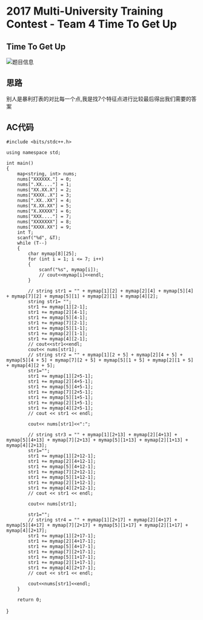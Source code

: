 # 2017 Multi-University Training Contest - Team 4 Time To Get Up

## Time To Get Up

![题目信息](https://copie.cn/usr/uploads/2017/08/2309516236.png)

## 思路

别人是暴利打表的对比每一个点,我是找7个特征点进行比较最后得出我们需要的答案

## AC代码

    #include <bits/stdc++.h>

    using namespace std;

    int main()
    {
        map<string, int> nums;
        nums["XXXXXX."] = 0;
        nums[".XX...."] = 1;
        nums["XX.XX.X"] = 2;
        nums["XXXX..X"] = 3;
        nums[".XX..XX"] = 4;
        nums["X.XX.XX"] = 5;
        nums["X.XXXXX"] = 6;
        nums["XXX...."] = 7;
        nums["XXXXXXX"] = 8;
        nums["XXXX.XX"] = 9;
        int T;
        scanf("%d", &T);
        while (T--)
        {
            char mymap[8][25];
            for (int i = 1; i <= 7; i++)
            {
                scanf("%s", mymap[i]);
                // cout<<mymap[i]<<endl;
            }

            // string str1 = "" + mymap[1][2] + mymap[2][4] + mymap[5][4] + mymap[7][2] + mymap[5][1] + mymap[2][1] + mymap[4][2];
            string str1= "";
            str1 += mymap[1][2-1];
            str1 += mymap[2][4-1];
            str1 += mymap[5][4-1];
            str1 += mymap[7][2-1];
            str1 += mymap[5][1-1];
            str1 += mymap[2][1-1];
            str1 += mymap[4][2-1];
            // cout<<str1<<endl;
            cout<< nums[str1];
            // string str2 = "" + mymap[1][2 + 5] + mymap[2][4 + 5] + mymap[5][4 + 5] + mymap[7][2 + 5] + mymap[5][1 + 5] + mymap[2][1 + 5] + mymap[4][2 + 5];
            str1="";
            str1 += mymap[1][2+5-1];
            str1 += mymap[2][4+5-1];
            str1 += mymap[5][4+5-1];
            str1 += mymap[7][2+5-1];
            str1 += mymap[5][1+5-1];
            str1 += mymap[2][1+5-1];
            str1 += mymap[4][2+5-1];
            // cout << str1 << endl;

            cout<< nums[str1]<<":";

            // string str3 = "" + mymap[1][2+13] + mymap[2][4+13] + mymap[5][4+13] + mymap[7][2+13] + mymap[5][1+13] + mymap[2][1+13] + mymap[4][2+13];
            str1="";
            str1 += mymap[1][2+12-1];
            str1 += mymap[2][4+12-1];
            str1 += mymap[5][4+12-1];
            str1 += mymap[7][2+12-1];
            str1 += mymap[5][1+12-1];
            str1 += mymap[2][1+12-1];
            str1 += mymap[4][2+12-1];
            // cout << str1 << endl;

            cout<< nums[str1];

            str1="";
            // string str4 = "" + mymap[1][2+17] + mymap[2][4+17] + mymap[5][4+17] + mymap[7][2+17] + mymap[5][1+17] + mymap[2][1+17] + mymap[4][2+17];
            str1 += mymap[1][2+17-1];
            str1 += mymap[2][4+17-1];
            str1 += mymap[5][4+17-1];
            str1 += mymap[7][2+17-1];
            str1 += mymap[5][1+17-1];
            str1 += mymap[2][1+17-1];
            str1 += mymap[4][2+17-1];
            // cout << str1 << endl;

            cout<<nums[str1]<<endl;
        }

        return 0;
}